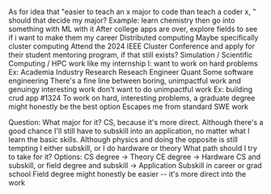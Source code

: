 As for idea that "easier to teach an x major to code than teach a coder x, " should that decide my major?
	Example: learn chemistry then go into something with ML with it
After college apps are over, explore fields to see if i want to make them my career
	Distributed computing
		Maybe specifically cluster computing
			Attend the 2024 IEEE Cluster Conference and apply for their student mentoring program, if that still exists?
	Simulation / Scientific Computing / HPC work like my internship
I:
	want to work on hard problems
		Ex:
			Academia
			Industry Research
			Reseach Engineer
			Quant
			Some software engineering
				There's a fine line between boring, unimpactful work and genuingy interesting work
	don't want to do unimpactful work
		Ex: building crud app #1324
To work on hard, interesting problems, a graduate degree might honestly be the best option
	Escapes me from standard SWE work

Question:
	What major for it?
		CS, because it's more direct. Although there's a good chance I'll still have to subskill into an application, no matter what I learn the basic skills.
			Although physics and doing the opposite is still tempting
			I either subskill, or I do hardware or theory
	What path should I try to take for it?
Options:
	CS degree -> Theory
	CE degree -> Hardware
	CS and subskill, or field degree and subskill -> Application
		Subskill in career or grad school
		Field degree might honestly be easier -- it's more direct into the work
	
	